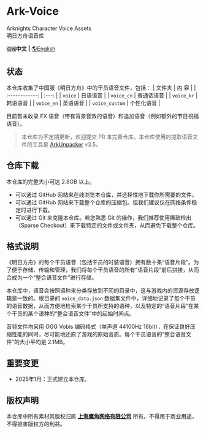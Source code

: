 Ark-Voice
==========
Arknights Character Voice Assets  
明日方舟语音库

**🇨🇳中文** **|** [🌎English](README-eng.md)

## 状态

本仓库收集了中国服《明日方舟》中的干员语音文件，包括：
| 文件夹            | 内 容   |
| :------------: | :---: |
| `voice`        | 日语语音  |
| `voice_cn`     | 普通话语音 |
| `voice_kr`     | 韩语语音  |
| `voice_en`     | 英语语音  |
| `voice_custom` | 个性化语音 |

目前暂未收录 FX 语音（带有背景音效的语音）和追加语音（例如额外的节日祝福语音）。

> 本仓库为不定期更新，欢迎提交 PR 来完善仓库。本仓库使用的提取语音文件的工具是 [ArkUnpacker](https://github.com/isHarryh/Ark-Unpacker) v3.5。

## 仓库下载

本仓库的完整大小可达 2.8GB 以上。

- 可以通过 GitHub 网站来在线浏览本仓库，并选择性地下载你所需要的文件。
- 可以通过 GitHub 网站来下载整个仓库的压缩包。但我们建议仅在网络条件稳定时进行下载。
- 可以通过 Git 来克隆本仓库。若您熟悉 Git 的操作，我们推荐使用稀疏检出（Sparse Checkout）来下载特定的文件或文件夹，从而避免下载整个仓库。

## 格式说明

《明日方舟》的每个干员语音（包括干员的时装语音）拥有数十条“语音片段”。为了便于存储、传输和管理，我们将每个干员语音的所有“语音片段”前后拼接，从而合成为一个“整合语音文件”进行存储。

本仓库中，语音会按照语种来分类存放到不同的目录中，这与游戏内的资源存放逻辑是一致的。根目录的 `voice_data.json` 数据集文件中，详细地记录了每个干员的语音数据，从而方便地检索某个干员所支持的语种，以及特定的“语音片段”在某个干员的某个语种的“整合语音文件”中的起始时间点。

音频文件均采用 OGG Vobis 编码格式（单声道 44100Hz 16bit），在保证良好压缩性能的同时，尽可能地还原了游戏的原始音质。每个干员语音的“整合语音文件”的大小平均是 2.1MB。

## 重要变更

- 2025年1月：正式建立本仓库。

## 版权声明

本仓库中所有素材其版权归属 [**上海鹰角网络有限公司**](https://www.hypergryph.com) 所有。不得用于商业用途，不得损害版权方的利益。
